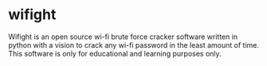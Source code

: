 # wifight
Wifight is an open source wi-fi brute force cracker software written in python with a vision to crack any wi-fi password in the least amount of time. This software is only for educational and learning purposes only.
